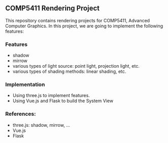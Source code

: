 ## COMP5411 Rendering Project

This repository contains rendering projects for COMP5411, Advanced Computer Graphics. In this project, we are going to implement the following features:

### Features
- shadow
- mirrow
- various types of light source: point light, projection light, etc.
- various types of shading methods: linear shading, etc.

### Implementation
- Using three.js to implement features.
- Using Vue.js and Flask to build the System View

### References:
- three.js: shadow, mirrow, ...
- Vue.js
- Flask
